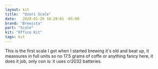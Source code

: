 ```yaml
---
layout: kit
title:  "Ozeri Scale"
date:   2020-01-26 16:20:01 -05:00
brand: "Brewista"
part: "Scale"
kit: "Office Kit"
tags: kit
---
```


This is the first scale I got when I started brewing it's old and beat up, it meassures in full units so no 17.5 grams of coffe or anything fancy here, it does it job, only con is: it uses cr2032 batteries.